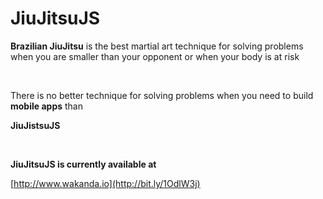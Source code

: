 # JiuJitsuJS


**Brazilian JiuJitsu** is the best martial art technique for solving problems when you are smaller than your opponent or when your body is at risk 

<br>

There is no better technique for solving problems when you need to build  **mobile apps** than 

**JiuJistsuJS**

<br>

**JiuJitsuJS is currently available at**

[http://www.wakanda.io](http://bit.ly/1OdlW3j)
